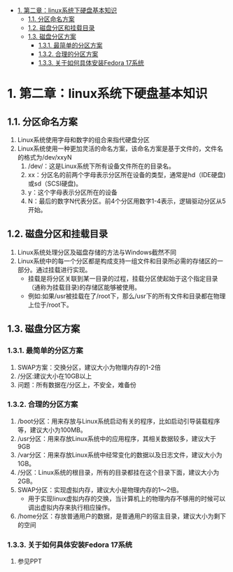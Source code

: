 <!-- TOC -->

- [1. 第二章：linux系统下硬盘基本知识](#1-第二章linux系统下硬盘基本知识)
    - [1.1. 分区命名方案](#11-分区命名方案)
    - [1.2. 磁盘分区和挂载目录](#12-磁盘分区和挂载目录)
    - [1.3. 磁盘分区方案](#13-磁盘分区方案)
        - [1.3.1. 最简单的分区方案](#131-最简单的分区方案)
        - [1.3.2. 合理的分区方案](#132-合理的分区方案)
        - [1.3.3. 关于如何具体安装Fedora 17系统](#133-关于如何具体安装fedora-17系统)

<!-- /TOC -->
# 1. 第二章：linux系统下硬盘基本知识

## 1.1. 分区命名方案

1. Linux系统使用字母和数字的组合来指代硬盘分区
2. Linux系统使用一种更加灵活的命名方案，该命名方案是基于文件的，文件名的格式为/dev/xxyN
    1. /dev/：这是Linux系统下所有设备文件所在的目录名。
    2. xx：分区名的前两个字母表示分区所在设备的类型，通常是hd（IDE硬盘)或sd（SCSI硬盘)。
    3. y：这个字母表示分区所在的设备
    4. N：最后的数字N代表分区。前4个分区用数字1-4表示，逻辑驱动分区从5开始。

## 1.2. 磁盘分区和挂载目录
1. Linux系统处理分区及磁盘存储的方法与Windows截然不同
2. Linux系统中的每一个分区都是构成支持一组文件和目录所必需的存储区的一部分。通过挂载进行实现。
    + 挂载是将分区关联到某一目录的过程，挂载分区使起始于这个指定目录（通称为挂载目录)的存储区能够被使用。
    + 例如:如果/usr被挂载在了/root下，那么/usr下的所有文件和目录都在物理上位于/root下。

## 1.3. 磁盘分区方案

### 1.3.1. 最简单的分区方案
1. SWAP方案：交换分区，建议大小为物理内存的1-2倍
2. /分区:建议大小在10GB以上
3. 问题：所有数据在/分区上，不安全，难备份

### 1.3.2. 合理的分区方案
1. /boot分区：用来存放与Linux系统启动有关的程序，比如启动引导装载程序等，建议大小为100MB。
2. /usr分区：用来存放Linux系统中的应用程序，其相关数据较多，建议大于9GB
3. /var分区：用来存放Linux系统中经常变化的数据以及日志文件，建议大小为1GB。
4. /分区：Linux系统的根目录，所有的目录都挂在这个目录下面，建议大小为2GB。 
5. SWAP分区：实现虚拟内存，建议大小是物理内存的1～2倍。
    + 用于实现linux虚拟内存的交换，当计算机上的物理内存不够用的时候可以调出虚拟内存来执行相应操作。
6. /home分区：存放普通用户的数据，是普通用户的宿主目录，建议大小为剩下的空间

### 1.3.3. 关于如何具体安装Fedora 17系统
1. 参见PPT